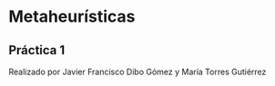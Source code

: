 # Metaheurísticas

## Práctica 1

Realizado por Javier Francisco Dibo Gómez y María Torres Gutiérrez